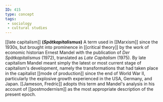 ```yaml
---
ID: 415
type: concept
tags: 
 - sociology
 - cultural studies
---
```


[[late capitalism]]
**(*Spätkapitalismus*)** A term used in
[[Marxism]] since the 1930s,
but brought into prominence in [[critical theory]] by the work of
economic historian Ernest Mandel with the publication of *Der Spätkapitalismus* (1972), translated as *Late Capitalism* (1975). By
late capitalism Mandel meant simply the latest or most current stage of
capitalism's development, namely the transformations that had taken
place in the capitalist [[mode of production]] since the end of
World War II, particularly the explosive growth experienced in the USA,
Germany, and Japan. [[Jameson, Fredric]] adopts this term
and Mandel's analysis in his account of
[[postmodernism]] as the most
appropriate description of the present epoch.
